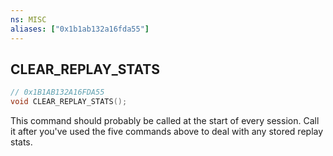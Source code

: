 ```yaml
---
ns: MISC
aliases: ["0x1b1ab132a16fda55"]
---
```

## CLEAR_REPLAY_STATS

```c
// 0x1B1AB132A16FDA55
void CLEAR_REPLAY_STATS();
```

This command should probably be called at the start of every session. Call it after you've used the five commands above to deal with any stored replay stats.

